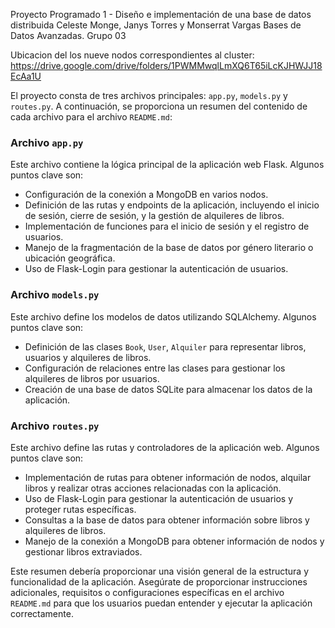 Proyecto Programado 1 - Diseño e implementación de una base de datos distribuida
Celeste Monge, Janys Torres y Monserrat Vargas
Bases de Datos Avanzadas. Grupo 03

Ubicacion del los nueve nodos correspondientes al cluster:
https://drive.google.com/drive/folders/1PWMMwqlLmXQ6T65iLcKJHWJJ18EcAa1U

El proyecto consta de tres archivos principales: `app.py`, `models.py` y `routes.py`. A continuación, se proporciona un resumen del contenido de cada archivo para el archivo `README.md`:

### Archivo `app.py`

Este archivo contiene la lógica principal de la aplicación web Flask. Algunos puntos clave son:

- Configuración de la conexión a MongoDB en varios nodos.
- Definición de las rutas y endpoints de la aplicación, incluyendo el inicio de sesión, cierre de sesión, y la gestión de alquileres de libros.
- Implementación de funciones para el inicio de sesión y el registro de usuarios.
- Manejo de la fragmentación de la base de datos por género literario o ubicación geográfica.
- Uso de Flask-Login para gestionar la autenticación de usuarios.

### Archivo `models.py`

Este archivo define los modelos de datos utilizando SQLAlchemy. Algunos puntos clave son:

- Definición de las clases `Book`, `User`, `Alquiler` para representar libros, usuarios y alquileres de libros.
- Configuración de relaciones entre las clases para gestionar los alquileres de libros por usuarios.
- Creación de una base de datos SQLite para almacenar los datos de la aplicación.

### Archivo `routes.py`

Este archivo define las rutas y controladores de la aplicación web. Algunos puntos clave son:

- Implementación de rutas para obtener información de nodos, alquilar libros y realizar otras acciones relacionadas con la aplicación.
- Uso de Flask-Login para gestionar la autenticación de usuarios y proteger rutas específicas.
- Consultas a la base de datos para obtener información sobre libros y alquileres de libros.
- Manejo de la conexión a MongoDB para obtener información de nodos y gestionar libros extraviados.

Este resumen debería proporcionar una visión general de la estructura y funcionalidad de la aplicación. Asegúrate de proporcionar instrucciones adicionales, requisitos o configuraciones específicas en el archivo `README.md` para que los usuarios puedan entender y ejecutar la aplicación correctamente.
